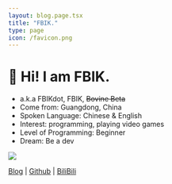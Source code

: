 ```yaml
---
layout: blog.page.tsx
title: "FBIK."
type: page
icon: /favicon.png
---
```


# 👋 Hi! I am FBIK.

- a.k.a FBIKdot, FBIK, ~~Bovine Beta~~
- Come from: Guangdong, China
- Spoken Language: Chinese & English
- Interest: programming, playing video games
- Level of Programming: Beginner
- Dream: Be a dev

![](https://skillicons.dev/icons?i=js,ts,nodejs,deno,py)

[Blog](/blog) | [Github](https://github.com/FBIKdot) |
[BiliBili](https://space.bilibili.com/470453924)
